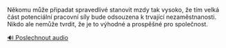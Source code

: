 
Někomu může připadat spravedlivé stanovit mzdy tak vysoko, že tím velká část potenciální pracovní síly bude odsouzena k trvající nezaměstnanosti. Nikdo ale nemůže tvrdit, že je to výhodné a prospěšné pro společnost.

[🔊 Poslechnout audio](/data/7-paragraphs/audio/chapter_154/para_005-Nkomu-me-pipadat-spravedliv-stanovit-mzdy-tak.mp3)

